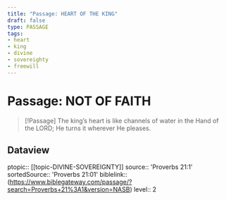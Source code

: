 ```yaml
---
title: "Passage: HEART OF THE KING"
draft: false
type: PASSAGE
tags:
- heart
- king
- divine
- sovereighty
- freewill
---
```


# Passage: NOT OF FAITH
> [!Passage]
> The king’s heart is like channels of water in the Hand of the LORD; He turns it wherever He pleases.

## Dataview
ptopic:: [[topic-DIVINE-SOVEREIGNTY]]
source:: 'Proverbs 21:1'
sortedSource:: 'Proverbs 21:01'
biblelink:: (https://www.biblegateway.com/passage/?search=Proverbs+21%3A1&version=NASB)
level:: 2

